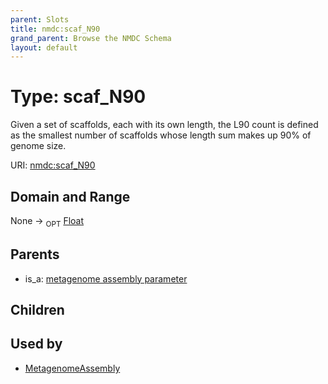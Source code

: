 ```yaml
---
parent: Slots
title: nmdc:scaf_N90
grand_parent: Browse the NMDC Schema
layout: default
---
```


# Type: scaf_N90


Given a set of scaffolds, each with its own length, the L90 count is defined as the smallest number of scaffolds whose length sum makes up 90% of genome size.

URI: [nmdc:scaf_N90](https://microbiomedata/meta/scaf_N90)

## Domain and Range

None ->  <sub>OPT</sub> [Float](types/Float.md)

## Parents

 *  is_a: [metagenome assembly parameter](metagenome_assembly_parameter.md)

## Children


## Used by

 * [MetagenomeAssembly](MetagenomeAssembly.md)
